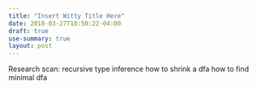```yaml
---
title: "Insert Witty Title Here"
date: 2018-03-27T10:50:22-04:00
draft: true
use-summary: true
layout: post
---
```

<!-- A summary -->
<!--more-->

Research scan:
recursive type inference
how to shrink a dfa
how to find minimal dfa

